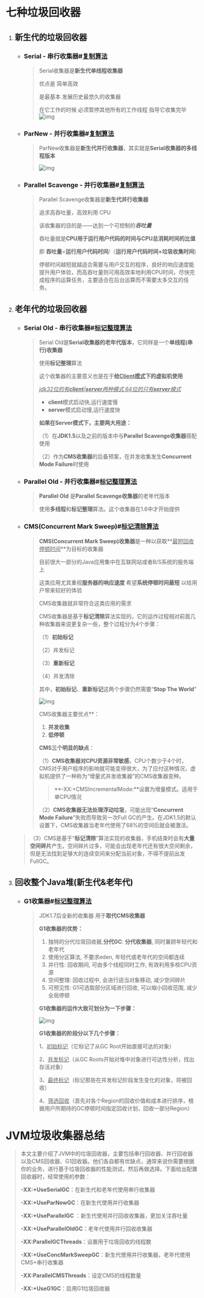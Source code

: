 # 七种垃圾回收器

1. ## 新生代的垃圾回收器

   - ### Serial - 串行收集器#<u>复制算法</u>

     > Serial收集器是**新生代单线程收集器**
     >
     > 优点是 简单高效
     >
     > 是最基本 发展历史最悠久的收集器
     >
     > 在它工作的时候 必须暂停其他所有的工作线程 指导它收集完毕![img](http://p1.pstatp.com/large/pgc-image/25bd87d43312489ca65a7932b3fff7ed)

   - ### ParNew - 并行收集器#<u>复制算法</u>

     > ParNew收集器是**新生代并行收集器**，其实就是**Serial收集器的多线程版本**
     >
     > ![img](http://p1.pstatp.com/large/pgc-image/a4d99c62fe304e1cb2dc36e3f8d942c8)

   - ### Parallel Scavenge - 并行收集器#<u>复制算法</u>

     > Parallel Scavenge收集器是**新生代并行收集器**
     >
     > 追求高吞吐量，高效利用 CPU
     >
     > 该收集器的目的是——达到一个可控制的***吞吐量***
     >
     > 吞吐量就是**CPU用于运行用户代码的时间与CPU总消耗时间的比值**
     >
     > 即 **吞吐量**=**运行用户代码时间**/（**运行用户代码时间+垃圾收集时间**)
     >
     > 
     >
     > 停顿时间越短就越适合需要与用户交互的程序，良好的响应速度能提升用户体验，而高吞吐量则可用高效率地利用CPU时间，尽快完成程序的运算任务，主要适合在后台运算而不需要太多交互的任务。

     

2. ## 老年代的垃圾回收器

   - ### Serial Old - 串行收集器#<u>标记整理算法</u>

     > Serial Old是**Serial收集器的老年代版本**，它同样是一个**单线程(串行)收集器**
     >
     > 使用**标记整理**算法
     >
     > 这个收集器的主要意义也是在于**给<u>Client模式</u>下的虚拟机使用**
     >
     > *<u>jdk32位的有**client**|**server**两种模式 64位的只有**server**模式</u>*
     >
     > - **client**模式启动快,运行速度慢
     > - **server**模式启动慢,运行速度快
     >
     > **如果在Server模式下，主要两大用途：**
     >
     > （1）在**JDK1.5**以及之前的版本中与**Parallel Scavenge收集器**搭配使用
     >
     > （2）作为**CMS收集器**的后备预案，在并发收集发生**Concurrent Mode Failure**时使用

     

   - ### Parallel Old - 并行收集器#<u>标记整理算法</u>

     > **Parallel Old** 是**Parallel Scavenge收集器**的老年代版本
     >
     > 使用**多线程**和**标记整理**算法。这个收集器在1.6中才开始提供

     

   - ### CMS(Concurrent Mark Sweep)#<u>标记清除算法</u>

     > **CMS(Concurrent Mark Sweep)收集器**是一种以获取**<u>最短回收停顿时间</u>**为目标的收集器
     >
     > 目前很大一部分的Java应用集中在互联网站或者B/S系统的服务端上
     >
     > 这类应用尤其重视**服务器的响应速度** 希望**系统停顿时间最短** 以给用户带来较好的体验
     >
     > CMS收集器就非常符合这类应用的需求
     >
     > 
     >
     > CMS收集器是基于**标记清除**算法实现的，它的运作过程相对前面几种收集器来说更复杂一些，整个过程分为4个步骤：
     >
     > （1）**初始标记**
     >
     > （2）并发标记
     >
     > （3）**重新标记**
     >
     > （4）并发清除
     >
     > 其中，**初始标记**、**重新标记**这两个步骤仍然需要“**Stop The World**”
     >
     > ![img](http://p3.pstatp.com/large/pgc-image/c80a1db2aa4c438c8aefdd6f5366ac6e)
     >
     > 
     >
     > CMS收集器主要优点**：
     >
     > 1.  **并发收集**
     > 2.  **低停顿**
     >
     > 
     >
     > **CMS三个明显的缺点**：
     >
     > （1）**CMS收集器对CPU资源非常敏感**。CPU个数少于4个时，CMS对于用户程序的影响就可能变得很大，为了应付这种情况，虚拟机提供了一种称为“增量式并发收集器”的CMS收集器变种。
     >
     > > **-XX:+CMSIncrementalMode:**设置为增量模式。适用于单CPU情况
     >
     > （2）**CMS收集器无法处理浮动垃圾**，可能出现“**Concurrent Mode Failure**”失败而导致另一次Full GC的产生。在JDK1.5的默认设置下，CMS收集器当老年代使用了68%的空间后就会被激活。
   >
     > （3）CMS是基于“**标记清除**”算法实现的收集器，手机结束时会有**大量空间碎片**产生。空间碎片过多，可能会出现老年代还有很大空间剩余，但是无法找到足够大的连续空间来分配当前对象，不得不提前出发FullGC。
     
     

3. ## 回收整个Java堆(新生代&老年代)

   - ### G1收集器#<u>标记整理算法</u>

     > JDK1.7后全新的收集器 用于**取代CMS收集器**
     >
     > **G1收集器的优势：**
     >
     > 1.  独特的分代垃圾回收器,**分代GC**: **分代收集器**, 同时兼顾年轻代和老年代
     > 2.  使用分区算法, 不要求eden, 年轻代或老年代的空间都连续
     > 3.  并行性: 回收期间, 可由多个线程同时工作, 有效利用多核CPU资源
     > 4.  空间整理: 回收过程中, 会进行适当对象移动, 减少空间碎片
     > 5.  可预见性: G1可选取部分区域进行回收, 可以缩小回收范围, 减少全局停顿
     >
     > **G1收集器的运作大致可划分为一下步骤：**
     >
     > ![img](http://p3.pstatp.com/large/pgc-image/b7214d20c7be42d7a756666f1d8cfe2e)
     >
     > 
     >
     > **G1收集器的阶段分以下几个步骤：**
     >
     > 1、<u>初始标记</u>（它标记了从GC Root开始直接可达的对象）
     >
     > 2、<u>并发标记</u>（从GC Roots开始对堆中对象进行可达性分析，找出存活对象）
     >
     > 3、<u>最终标记</u>（标记那些在并发标记阶段发生变化的对象，将被回收）
     >
     > 4、<u>筛选回收</u>（首先对各个Region的回收价值和成本进行排序，根据用户所期待的GC停顿时间指定回收计划，回收一部分Region）

# JVM垃圾收集器总结

> 本文主要介绍了JVM中的垃圾回收器，主要包括串行回收器、并行回收器以及CMS回收器、G1回收器。他们各自都有优缺点，通常来说你需要根据你的业务，进行基于垃圾回收器的性能测试，然后再做选择。下面给出配置回收器时，经常使用的参数：
>
> 
>
> **-XX:+UseSerialGC**：在新生代和老年代使用串行收集器
>
> **-XX:+UseParNewGC**：在新生代使用并行收集器
>
> **-XX:+UseParallelGC** ：新生代使用并行回收收集器，更加关注吞吐量
>
> **-XX:+UseParallelOldGC**：老年代使用并行回收收集器
>
> **-XX:ParallelGCThreads**：设置用于垃圾回收的线程数
>
> **-XX:+UseConcMarkSweepGC**：新生代使用并行收集器，老年代使用CMS+串行收集器
>
> **-XX:ParallelCMSThreads**：设定CMS的线程数量
>
> **-XX:+UseG1GC**：启用G1垃圾回收器

